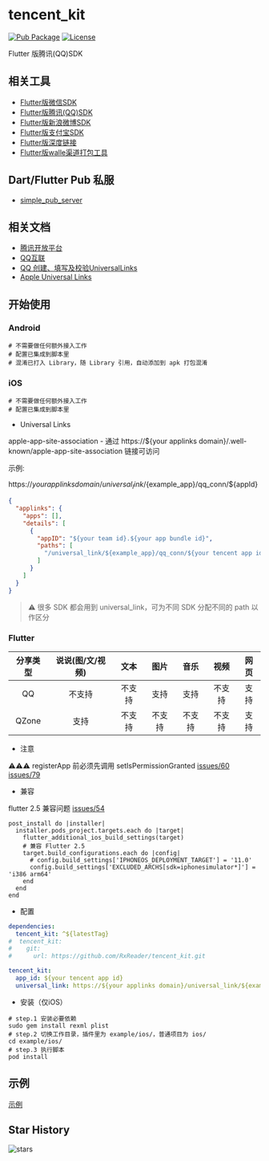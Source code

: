 # tencent_kit

[![Pub Package](https://img.shields.io/pub/v/tencent_kit.svg)](https://pub.dev/packages/tencent_kit)
[![License](https://img.shields.io/github/license/RxReader/tencent_kit)](https://github.com/RxReader/tencent_kit/blob/master/LICENSE)

Flutter 版腾讯(QQ)SDK

## 相关工具

* [Flutter版微信SDK](https://github.com/RxReader/wechat_kit)
* [Flutter版腾讯(QQ)SDK](https://github.com/RxReader/tencent_kit)
* [Flutter版新浪微博SDK](https://github.com/RxReader/weibo_kit)
* [Flutter版支付宝SDK](https://github.com/RxReader/alipay_kit)
* [Flutter版深度链接](https://github.com/RxReader/link_kit)
* [Flutter版walle渠道打包工具](https://github.com/RxReader/walle_kit)

## Dart/Flutter Pub 私服

* [simple_pub_server](https://github.com/RxReader/simple_pub_server)

## 相关文档

* [腾讯开放平台](https://open.tencent.com/)
* [QQ互联](http://wiki.connect.qq.com/)
* [QQ 创建、填写及校验UniversalLinks](https://wiki.connect.qq.com/%E5%A1%AB%E5%86%99%E5%8F%8A%E6%A0%A1%E9%AA%8Cuniversallinks)
* [Apple Universal Links](https://developer.apple.com/library/archive/documentation/General/Conceptual/AppSearch/UniversalLinks.html)

## 开始使用

### Android

```
# 不需要做任何额外接入工作
# 配置已集成到脚本里
# 混淆已打入 Library，随 Library 引用，自动添加到 apk 打包混淆
```

### iOS

```
# 不需要做任何额外接入工作
# 配置已集成到脚本里
```

* Universal Links

apple-app-site-association - 通过 https://${your applinks domain}/.well-known/apple-app-site-association 链接可访问

示例:

https://${your applinks domain}/universal_link/${example_app}/qq_conn/${appId}

```json
{
  "applinks": {
    "apps": [],
    "details": [
      {
        "appID": "${your team id}.${your app bundle id}",
        "paths": [
          "/universal_link/${example_app}/qq_conn/${your tencent app id}/*"
        ]
      }
    ]
  }
}
```

> ⚠️ 很多 SDK 都会用到 universal_link，可为不同 SDK 分配不同的 path 以作区分

### Flutter

|分享类型|说说(图/文/视频)|文本|图片|音乐|视频|网页|
|:---:|:---:|:---:|:---:|:---:|:---:|:---:|
|QQ|不支持|不支持|支持|支持|不支持|支持|
|QZone|支持|不支持|不支持|不支持|不支持|支持|

* 注意

⚠️⚠️⚠️ registerApp 前必须先调用 setIsPermissionGranted [issues/60](https://github.com/RxReader/tencent_kit/issues/60) [issues/79](https://github.com/RxReader/tencent_kit/issues/79)

* 兼容

flutter 2.5 兼容问题 [issues/54](https://github.com/RxReader/tencent_kit/issues/54)
```
post_install do |installer|
  installer.pods_project.targets.each do |target|
    flutter_additional_ios_build_settings(target)
    # 兼容 Flutter 2.5
    target.build_configurations.each do |config|
      # config.build_settings['IPHONEOS_DEPLOYMENT_TARGET'] = '11.0'
      config.build_settings['EXCLUDED_ARCHS[sdk=iphonesimulator*]'] = 'i386 arm64'
    end
  end
end
```

* 配置

```yaml
dependencies:
  tencent_kit: ^${latestTag}
#  tencent_kit:
#    git:
#      url: https://github.com/RxReader/tencent_kit.git

tencent_kit:
  app_id: ${your tencent app id}
  universal_link: https://${your applinks domain}/universal_link/${example_app}/qq_conn/${your tencent app id}/ # 可选项目
```

* 安装（仅iOS）

```shell
# step.1 安装必要依赖
sudo gem install rexml plist
# step.2 切换工作目录，插件里为 example/ios/，普通项目为 ios/
cd example/ios/
# step.3 执行脚本
pod install
```

## 示例

[示例](./example/lib/main.dart)

## Star History

![stars](https://starchart.cc/rxreader/tencent_kit.svg)
